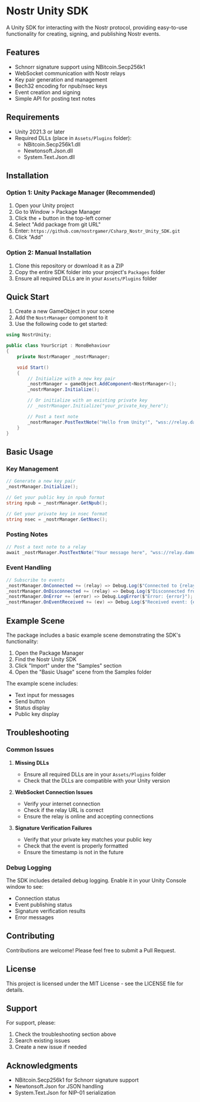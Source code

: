 # Nostr Unity SDK

A Unity SDK for interacting with the Nostr protocol, providing easy-to-use functionality for creating, signing, and publishing Nostr events.

## Features

- Schnorr signature support using NBitcoin.Secp256k1
- WebSocket communication with Nostr relays
- Key pair generation and management
- Bech32 encoding for npub/nsec keys
- Event creation and signing
- Simple API for posting text notes

## Requirements

- Unity 2021.3 or later
- Required DLLs (place in `Assets/Plugins` folder):
  - NBitcoin.Secp256k1.dll
  - Newtonsoft.Json.dll
  - System.Text.Json.dll

## Installation

### Option 1: Unity Package Manager (Recommended)

1. Open your Unity project
2. Go to Window > Package Manager
3. Click the + button in the top-left corner
4. Select "Add package from git URL"
5. Enter: `https://github.com/nostrgamer/Csharp_Nostr_Unity_SDK.git`
6. Click "Add"

### Option 2: Manual Installation

1. Clone this repository or download it as a ZIP
2. Copy the entire SDK folder into your project's `Packages` folder
3. Ensure all required DLLs are in your `Assets/Plugins` folder

## Quick Start

1. Create a new GameObject in your scene
2. Add the `NostrManager` component to it
3. Use the following code to get started:

```csharp
using NostrUnity;

public class YourScript : MonoBehaviour
{
    private NostrManager _nostrManager;

    void Start()
    {
        // Initialize with a new key pair
        _nostrManager = gameObject.AddComponent<NostrManager>();
        _nostrManager.Initialize();

        // Or initialize with an existing private key
        // _nostrManager.Initialize("your_private_key_here");

        // Post a text note
        _nostrManager.PostTextNote("Hello from Unity!", "wss://relay.damus.io");
    }
}
```

## Basic Usage

### Key Management

```csharp
// Generate a new key pair
_nostrManager.Initialize();

// Get your public key in npub format
string npub = _nostrManager.GetNpub();

// Get your private key in nsec format
string nsec = _nostrManager.GetNsec();
```

### Posting Notes

```csharp
// Post a text note to a relay
await _nostrManager.PostTextNote("Your message here", "wss://relay.damus.io");
```

### Event Handling

```csharp
// Subscribe to events
_nostrManager.OnConnected += (relay) => Debug.Log($"Connected to {relay}");
_nostrManager.OnDisconnected += (relay) => Debug.Log($"Disconnected from {relay}");
_nostrManager.OnError += (error) => Debug.LogError($"Error: {error}");
_nostrManager.OnEventReceived += (ev) => Debug.Log($"Received event: {ev.Content}");
```

## Example Scene

The package includes a basic example scene demonstrating the SDK's functionality:

1. Open the Package Manager
2. Find the Nostr Unity SDK
3. Click "Import" under the "Samples" section
4. Open the "Basic Usage" scene from the Samples folder

The example scene includes:
- Text input for messages
- Send button
- Status display
- Public key display

## Troubleshooting

### Common Issues

1. **Missing DLLs**
   - Ensure all required DLLs are in your `Assets/Plugins` folder
   - Check that the DLLs are compatible with your Unity version

2. **WebSocket Connection Issues**
   - Verify your internet connection
   - Check if the relay URL is correct
   - Ensure the relay is online and accepting connections

3. **Signature Verification Failures**
   - Verify that your private key matches your public key
   - Check that the event is properly formatted
   - Ensure the timestamp is not in the future

### Debug Logging

The SDK includes detailed debug logging. Enable it in your Unity Console window to see:
- Connection status
- Event publishing status
- Signature verification results
- Error messages

## Contributing

Contributions are welcome! Please feel free to submit a Pull Request.

## License

This project is licensed under the MIT License - see the LICENSE file for details.

## Support

For support, please:
1. Check the troubleshooting section above
2. Search existing issues
3. Create a new issue if needed

## Acknowledgments

- NBitcoin.Secp256k1 for Schnorr signature support
- Newtonsoft.Json for JSON handling
- System.Text.Json for NIP-01 serialization
